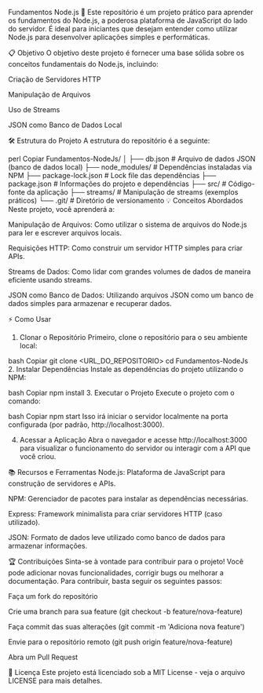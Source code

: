 Fundamentos Node.js 🚀
Este repositório é um projeto prático para aprender os fundamentos do Node.js, a poderosa plataforma de JavaScript do lado do servidor. É ideal para iniciantes que desejam entender como utilizar Node.js para desenvolver aplicações simples e performáticas.

📋 Objetivo
O objetivo deste projeto é fornecer uma base sólida sobre os conceitos fundamentais do Node.js, incluindo:

Criação de Servidores HTTP

Manipulação de Arquivos

Uso de Streams

JSON como Banco de Dados Local

🛠️ Estrutura do Projeto
A estrutura do repositório é a seguinte:

perl
Copiar
Fundamentos-NodeJs/
│
├── db.json               # Arquivo de dados JSON (banco de dados local)
├── node_modules/         # Dependências instaladas via NPM
├── package-lock.json     # Lock file das dependências
├── package.json          # Informações do projeto e dependências
├── src/                  # Código-fonte da aplicação
├── streams/              # Manipulação de streams (exemplos práticos)
└── .git/                 # Diretório de versionamento
💡 Conceitos Abordados
Neste projeto, você aprenderá a:

Manipulação de Arquivos: Como utilizar o sistema de arquivos do Node.js para ler e escrever arquivos locais.

Requisições HTTP: Como construir um servidor HTTP simples para criar APIs.

Streams de Dados: Como lidar com grandes volumes de dados de maneira eficiente usando streams.

JSON como Banco de Dados: Utilizando arquivos JSON como um banco de dados simples para armazenar e recuperar dados.

⚡ Como Usar
1. Clonar o Repositório
Primeiro, clone o repositório para o seu ambiente local:

bash
Copiar
git clone <URL_DO_REPOSITORIO>
cd Fundamentos-NodeJs
2. Instalar Dependências
Instale as dependências do projeto utilizando o NPM:

bash
Copiar
npm install
3. Executar o Projeto
Execute o projeto com o comando:

bash
Copiar
npm start
Isso irá iniciar o servidor localmente na porta configurada (por padrão, http://localhost:3000).

4. Acessar a Aplicação
Abra o navegador e acesse http://localhost:3000 para visualizar o funcionamento do servidor ou interagir com a API que você criou.

📚 Recursos e Ferramentas
Node.js: Plataforma de JavaScript para construção de servidores e APIs.

NPM: Gerenciador de pacotes para instalar as dependências necessárias.

Express: Framework minimalista para criar servidores HTTP (caso utilizado).

JSON: Formato de dados leve utilizado como banco de dados para armazenar informações.

🏆 Contribuições
Sinta-se à vontade para contribuir para o projeto! Você pode adicionar novas funcionalidades, corrigir bugs ou melhorar a documentação. Para contribuir, basta seguir os seguintes passos:

Faça um fork do repositório

Crie uma branch para sua feature (git checkout -b feature/nova-feature)

Faça commit das suas alterações (git commit -m 'Adiciona nova feature')

Envie para o repositório remoto (git push origin feature/nova-feature)

Abra um Pull Request

📑 Licença
Este projeto está licenciado sob a MIT License - veja o arquivo LICENSE para mais detalhes.

